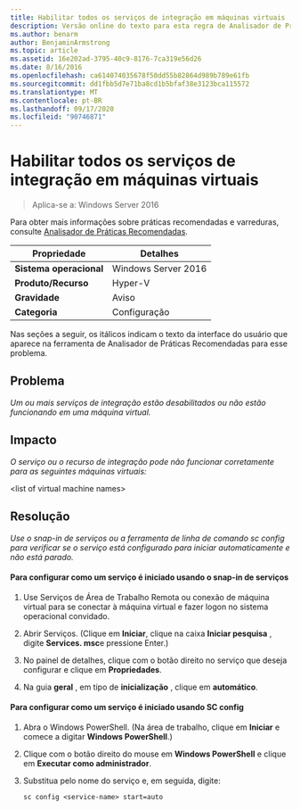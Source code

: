 ```yaml
---
title: Habilitar todos os serviços de integração em máquinas virtuais
description: Versão online do texto para esta regra de Analisador de Práticas Recomendadas.
ms.author: benarm
author: BenjaminArmstrong
ms.topic: article
ms.assetid: 16e202ad-3795-40c9-8176-7ca319e56d26
ms.date: 8/16/2016
ms.openlocfilehash: ca614074035678f50dd55b82864d989b789e61fb
ms.sourcegitcommit: dd1fbb5d7e71ba8cd1b5bfaf38e3123bca115572
ms.translationtype: MT
ms.contentlocale: pt-BR
ms.lasthandoff: 09/17/2020
ms.locfileid: "90746871"
---
```

# <a name="enable-all-integration-services-in-virtual-machines"></a>Habilitar todos os serviços de integração em máquinas virtuais

>Aplica-se a: Windows Server 2016

Para obter mais informações sobre práticas recomendadas e varreduras, consulte [Analisador de Práticas Recomendadas](https://go.microsoft.com/fwlink/?LinkId=122786).

|Propriedade|Detalhes|
|-|-|
|**Sistema operacional**|Windows Server 2016|
|**Produto/Recurso**|Hyper-V|
|**Gravidade**|Aviso|
|**Categoria**|Configuração|

Nas seções a seguir, os itálicos indicam o texto da interface do usuário que aparece na ferramenta de Analisador de Práticas Recomendadas para esse problema.

## <a name="issue"></a>Problema

*Um ou mais serviços de integração estão desabilitados ou não estão funcionando em uma máquina virtual.*

## <a name="impact"></a>Impacto

*O serviço ou o recurso de integração pode não funcionar corretamente para as seguintes máquinas virtuais:*

\<list of virtual machine names>

## <a name="resolution"></a>Resolução

*Use o snap-in de serviços ou a ferramenta de linha de comando sc config para verificar se o serviço está configurado para iniciar automaticamente e não está parado.*

#### <a name="to-configure-how-a-service-is-started-using-the-services-snap-in"></a>Para configurar como um serviço é iniciado usando o snap-in de serviços

1.  Use Serviços de Área de Trabalho Remota ou conexão de máquina virtual para se conectar à máquina virtual e fazer logon no sistema operacional convidado.

2.  Abrir Serviços. (Clique em **Iniciar**, clique na caixa **Iniciar pesquisa** , digite **Services. msc**e pressione Enter.)

3.  No painel de detalhes, clique com o botão direito no serviço que deseja configurar e clique em **Propriedades**.

4.  Na guia **geral** , em tipo de **inicialização** , clique em **automático**.

#### <a name="to-configure-how-a-service-is-started-using-sc-config"></a>Para configurar como um serviço é iniciado usando SC config

1.  Abra o Windows PowerShell. (Na área de trabalho, clique em **Iniciar** e comece a digitar **Windows PowerShell**.)

2.  Clique com o botão direito do mouse em **Windows PowerShell** e clique em **Executar como administrador**.

3.  Substitua <Service-Name> pelo nome do serviço e, em seguida, digite:

    ```
    sc config <service-name> start=auto
    ```



